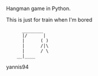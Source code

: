 Hangman game in Python.

This is just for train when I'm bored


          ________
          |/      |
          |      ( )
          |      /|\
          |      / \
        __|____
        
yannis94
